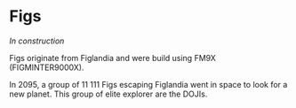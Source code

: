 # Figs

_In construction_

Figs originate from Figlandia and were build using FM9X (FIGMINTER9000X).

In 2095, a group of 11 111 Figs escaping Figlandia went in space to look for a new planet. This group of elite explorer are the DOJIs.&#x20;
